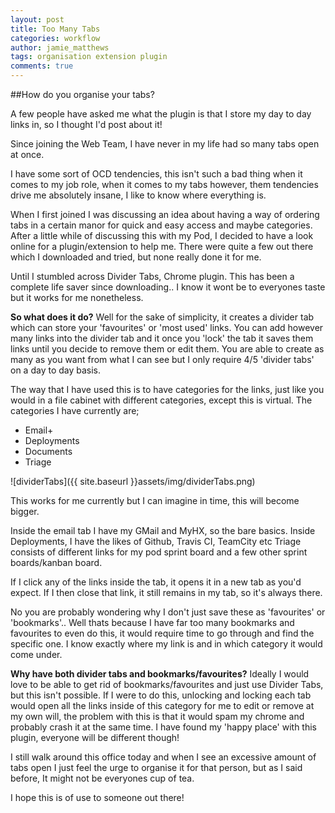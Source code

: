 ```yaml
---
layout: post
title: Too Many Tabs
categories: workflow
author: jamie_matthews
tags: organisation extension plugin
comments: true
---
```


##How do you organise your tabs?

A few people have asked me what the plugin is that I store my day to day links in, so I thought I'd post about it!

Since joining the Web Team, I have never in my life had so many tabs open at once.

I have some sort of OCD tendencies, this isn't such a bad thing when it comes to my job role, when it comes to my tabs however, them tendencies drive me absolutely insane, I like to know where everything is.

When I first joined I was discussing an idea about having a way of ordering tabs in a certain manor for quick and easy access and maybe categories. After a little while of discussing this with my Pod, I decided to have a look online for a plugin/extension to help me. There were quite a few out there which I downloaded and tried, but none really done it for me.

Until I stumbled across Divider Tabs, Chrome plugin. This has been a complete life saver since downloading.. I know it wont be to everyones taste but it works for me nonetheless. 

**So what does it do?**
Well for the sake of simplicity, it creates a divider tab which can store your 'favourites' or 'most used' links. You can add however many links into the divider tab and it once you 'lock' the tab it saves them links until you decide to remove them or edit them.
You are able to create as many as you want from what I can see but I only require 4/5 'divider tabs' on a day to day basis.

The way that I have used this is to have categories for the links, just like you would in a file cabinet with different categories, except this is virtual. 
The categories I have currently are; 
- Email+
- Deployments
- Documents
- Triage

![dividerTabs]({{ site.baseurl }}assets/img/dividerTabs.png)

This works for me currently but I can imagine in time, this will become bigger.

Inside the email tab I have my GMail and MyHX, so the bare basics.
Inside Deployments, I have the likes of Github, Travis CI, TeamCity etc
Triage consists of different links for my pod sprint board and a few other sprint boards/kanban board.

If I click any of the links inside the tab, it opens it in a new tab as you'd expect.
If I then close that link, it still remains in my tab, so it's always there.

No you are probably wondering why I don't just save these as 'favourites' or 'bookmarks'.. Well thats because I have far too many bookmarks and favourites to even do this, it would require time to go through and find the specific one. 
I know exactly where my link is and in which category it would come under. 

**Why have both divider tabs and bookmarks/favourites?**
Ideally I would love to be able to get rid of bookmarks/favourites and just use Divider Tabs, but this isn't possible. If I were to do this, unlocking and locking each tab would open all the links inside of this category for me to edit or remove at my own will, the problem with this is that it would spam my chrome and probably crash it at the same time. 
I have found my 'happy place' with this plugin, everyone will be different though!

I still walk around this office today and when I see an excessive amount of tabs open I just feel the urge to organise it for that person, but as I said before, It might not be everyones cup of tea.

I hope this is of use to someone out there!
